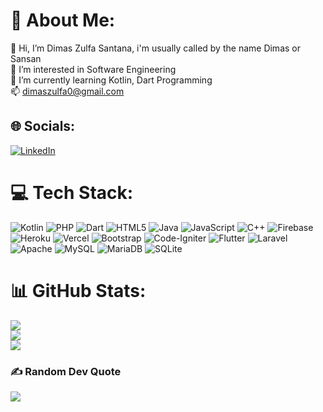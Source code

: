 <!-- test -->
# 💫 About Me:
👋 Hi, I’m Dimas Zulfa Santana, i'm usually called by the name Dimas or Sansan<br>👀 I’m interested in Software Engineering<br>🌱 I’m currently learning Kotlin, Dart Programming<br>📫 dimaszulfa0@gmail.com


## 🌐 Socials:
[![LinkedIn](https://img.shields.io/badge/LinkedIn-%230077B5.svg?logo=linkedin&logoColor=white)](https://linkedin.com/in/https://www.linkedin.com/in/dimas-zulfa-santana-506281205/?originalSubdomain=id) 

# 💻 Tech Stack:
![Kotlin](https://img.shields.io/badge/kotlin-%230095D5.svg?style=for-the-badge&logo=kotlin&logoColor=white) ![PHP](https://img.shields.io/badge/php-%23777BB4.svg?style=for-the-badge&logo=php&logoColor=white) ![Dart](https://img.shields.io/badge/dart-%230175C2.svg?style=for-the-badge&logo=dart&logoColor=white) ![HTML5](https://img.shields.io/badge/html5-%23E34F26.svg?style=for-the-badge&logo=html5&logoColor=white) ![Java](https://img.shields.io/badge/java-%23ED8B00.svg?style=for-the-badge&logo=java&logoColor=white) ![JavaScript](https://img.shields.io/badge/javascript-%23323330.svg?style=for-the-badge&logo=javascript&logoColor=%23F7DF1E) ![C++](https://img.shields.io/badge/c++-%2300599C.svg?style=for-the-badge&logo=c%2B%2B&logoColor=white) ![Firebase](https://img.shields.io/badge/firebase-%23039BE5.svg?style=for-the-badge&logo=firebase) ![Heroku](https://img.shields.io/badge/heroku-%23430098.svg?style=for-the-badge&logo=heroku&logoColor=white) ![Vercel](https://img.shields.io/badge/vercel-%23000000.svg?style=for-the-badge&logo=vercel&logoColor=white) ![Bootstrap](https://img.shields.io/badge/bootstrap-%23563D7C.svg?style=for-the-badge&logo=bootstrap&logoColor=white) ![Code-Igniter](https://img.shields.io/badge/CodeIgniter-%23EF4223.svg?style=for-the-badge&logo=codeIgniter&logoColor=white) ![Flutter](https://img.shields.io/badge/Flutter-%2302569B.svg?style=for-the-badge&logo=Flutter&logoColor=white) ![Laravel](https://img.shields.io/badge/laravel-%23FF2D20.svg?style=for-the-badge&logo=laravel&logoColor=white) ![Apache](https://img.shields.io/badge/apache-%23D42029.svg?style=for-the-badge&logo=apache&logoColor=white) ![MySQL](https://img.shields.io/badge/mysql-%2300f.svg?style=for-the-badge&logo=mysql&logoColor=white) ![MariaDB](https://img.shields.io/badge/MariaDB-003545?style=for-the-badge&logo=mariadb&logoColor=white) ![SQLite](https://img.shields.io/badge/sqlite-%2307405e.svg?style=for-the-badge&logo=sqlite&logoColor=white)
# 📊 GitHub Stats:
![](https://github-readme-stats.vercel.app/api?username=dimaszulfa&theme=dracula&hide_border=false&include_all_commits=false&count_private=false)<br/>
![](https://github-readme-streak-stats.herokuapp.com/?user=dimaszulfa&theme=dracula&hide_border=false)<br/>
![](https://github-readme-stats.vercel.app/api/top-langs/?username=dimaszulfa&theme=dracula&hide_border=false&include_all_commits=false&count_private=false&layout=compact)

### ✍️ Random Dev Quote
![](https://quotes-github-readme.vercel.app/api?type=horizontal&theme=radical)

<!-- Proudly created with GPRM ( https://gprm.itsvg.in ) -->
<!-- - 👋 Hi, I’m Dimas Zulfa Santana, i'm usually called by the name Dimas or Sansan
- 👀 I’m interested in Software Engineering
- 🌱 I’m currently learning Kotlin, Dart Programming
- 📫 dimaszulfa0@gmail.com -->

<!-- ![Anurag's GitHub stats](https://github-readme-stats.vercel.app/api?username=dimaszulfa&show_icons=true&theme=tokyonight&hide=contribs)
[![Top Langs](https://github-readme-stats.vercel.app/api/top-langs/?username=dimaszulfa&layout=compact&theme=tokyonight)](https://github.com/dimaszulfa/github-readme-stats) -->
<!---
dimaszulfa/dimaszulfa is a ✨ special ✨ repository because its `README.md` (this file) appears on your GitHub profile.
You can click the Preview link to take a look at your changes.
--->
